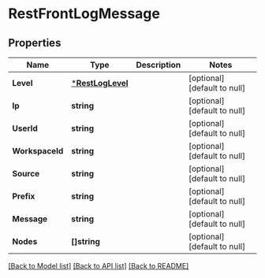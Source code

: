 # RestFrontLogMessage

## Properties
Name | Type | Description | Notes
------------ | ------------- | ------------- | -------------
**Level** | [***RestLogLevel**](restLogLevel.md) |  | [optional] [default to null]
**Ip** | **string** |  | [optional] [default to null]
**UserId** | **string** |  | [optional] [default to null]
**WorkspaceId** | **string** |  | [optional] [default to null]
**Source** | **string** |  | [optional] [default to null]
**Prefix** | **string** |  | [optional] [default to null]
**Message** | **string** |  | [optional] [default to null]
**Nodes** | **[]string** |  | [optional] [default to null]

[[Back to Model list]](../../README.md#documentation-for-models) [[Back to API list]](../../README.md#documentation-for-api-endpoints) [[Back to README]](../../README.md)


